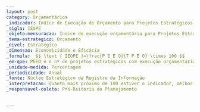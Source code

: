 ```yaml
---
layout: post
category: Orçamentários
_indicador: Índice de Execução de Orçamento para Projetos Estratégicos
_sigla: IEOPE
_objeto-mensuracao: Índice de execução orçamentária para Projetos Estratégicos da IFES.
_tema-estrategico: Orçamento
_nivel: Estratégico
_dimensao: Economicidade e Eficácia
_formula:  $$ \text { IEOPE }=\frac{P E E O}{T P E O} \times 100 $$
_em-que: PEEO é o nº de projetos estratégicos com execução orçamentária; e TPEO é on $^{0}$ total de projetos da IFES com execução orçamentária.
_unidade-medida: Percentagem
_periodicidade: Anual
_fonte: Núcleo Estratégico de Registro da Informação
_interpretacao: Quanto mais próximo de 100 estiver o indicador, melhor
_responsavel-coleta: Pró-Reitoria de Planejamento
  

---
```

